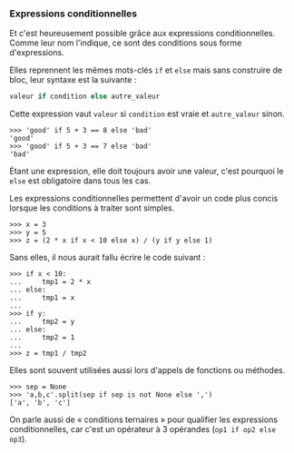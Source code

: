 ### Expressions conditionnelles

Et c'est heureusement possible grâce aux expressions conditionnelles.
Comme leur nom l'indique, ce sont des conditions sous forme d'expressions.

Elles reprennent les mêmes mots-clés `if` et `else` mais sans construire de bloc, leur syntaxe est la suivante :

```python
valeur if condition else autre_valeur
```

Cette expression vaut `valeur` si `condition` est vraie et `autre_valeur` sinon.

```pycon
>>> 'good' if 5 + 3 == 8 else 'bad'
'good'
>>> 'good' if 5 + 3 == 7 else 'bad'
'bad'
```

Étant une expression, elle doit toujours avoir une valeur, c'est pourquoi le `else` est obligatoire dans tous les cas.

Les expressions conditionnelles permettent d'avoir un code plus concis lorsque les conditions à traiter sont simples.

```pycon
>>> x = 3
>>> y = 5
>>> z = (2 * x if x < 10 else x) / (y if y else 1)
```

Sans elles, il nous aurait fallu écrire le code suivant :

```pycon
>>> if x < 10:
...     tmp1 = 2 * x
... else:
...     tmp1 = x
... 
>>> if y:
...     tmp2 = y
... else:
...     tmp2 = 1
... 
>>> z = tmp1 / tmp2
```

Elles sont souvent utilisées aussi lors d'appels de fonctions ou méthodes.

```pycon
>>> sep = None
>>> 'a,b,c'.split(sep if sep is not None else ',')
['a', 'b', 'c']
```

On parle aussi de « conditions ternaires » pour qualifier les expressions conditionnelles, car c'est un opérateur à 3 opérandes (`op1 if op2 else op3`).
